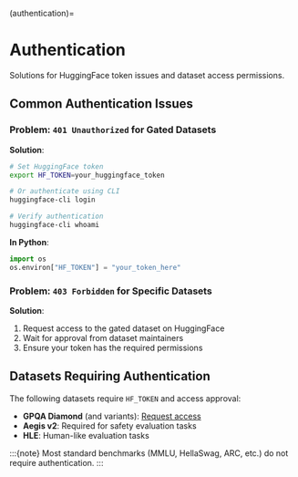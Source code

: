(authentication)=

# Authentication

Solutions for HuggingFace token issues and dataset access permissions.

## Common Authentication Issues

### Problem: `401 Unauthorized` for Gated Datasets

**Solution**:

```bash
# Set HuggingFace token
export HF_TOKEN=your_huggingface_token

# Or authenticate using CLI
huggingface-cli login

# Verify authentication
huggingface-cli whoami
```

**In Python**:

```python
import os
os.environ["HF_TOKEN"] = "your_token_here"
```

### Problem: `403 Forbidden` for Specific Datasets

**Solution**:

1. Request access to the gated dataset on HuggingFace
2. Wait for approval from dataset maintainers
3. Ensure your token has the required permissions

## Datasets Requiring Authentication

The following datasets require `HF_TOKEN` and access approval:

- **GPQA Diamond** (and variants): [Request access](https://huggingface.co/datasets/Idavidrein/gpqa)
- **Aegis v2**: Required for safety evaluation tasks
- **HLE**: Human-like evaluation tasks

:::{note}
Most standard benchmarks (MMLU, HellaSwag, ARC, etc.) do not require authentication.
:::
